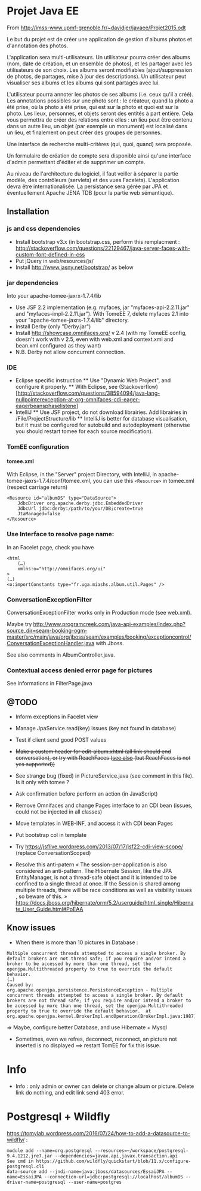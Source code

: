 # Projet Java EE

From http://imss-www.upmf-grenoble.fr/~davidjer/javaee/Projet2015.odt

Le but du projet est de créer une application de gestion d'albums photos et d'annotation des photos.

L'application sera multi-utilisateurs. Un utilisateur pourra créer des albums (nom, date de création, et un ensemble de photos), et les partager avec les utilisateurs de son choix. Les albums seront modifiables (ajout/suppression de photos, de partages, mise à jour des descriptions). Un utilisateur peut visualiser ses albums et les albums qui sont partagés avec lui.

L'utilisateur pourra annoter les photos de ses albums (i.e. ceux qu'il a créé). Les annotations possibles sur une photo sont : le créateur, quand la photo a été prise, où la photo a été prise, qui est sur la photo et quoi est sur la photo. Les lieux, personnes, et objets seront des entités à part entière. Cela vous permettra de créer des relations entre elles : un lieu peut être contenu dans un autre lieu, un objet (par exemple un monument) est localisé dans un lieu, et finalement on peut créer des groupes de personnes.

Une interface de recherche multi-critères (qui, quoi, quand) sera proposée.

Un formulaire de création de compte sera disponible ainsi qu'une interface d'admin permettant d'éditer et de supprimer un compte.

Au niveau de l'architecture du logiciel, il faut veiller à séparer la partie modèle, des contrôleurs (servlets) et des vues Facelets). L'application devra être internationalisée. La persistance sera gérée par JPA et éventuellement Apache JENA TDB (pour la partie web sémantique).


## Installation

### js and css dependencies
* Install bootstrap v3.x (in bootstrap.css, perform this remplacment :
        http://stackoverflow.com/questions/22129467/java-server-faces-with-custom-font-defined-in-css
* Put jQuery in web/resources/js/
* Install http://www.jasny.net/bootstrap/ as below

### jar dependencies
Into your apache-tomee-jaxrx-1.7.4/lib
* Use JSF 2.2 implementation (e.g. myfaces, jar "myfaces-api-2.2.11.jar" and "myfaces-impl-2.2.11.jar"). With TomeEE 7, delete myfaces 2.1 into your "apache-tomee-jaxrs-1.7.4/lib" directory.
* Install Derby (only "Derby.jar")
* Install http://showcase.omnifaces.org/ v 2.4 (with my TomeEE config, doesn't work with v 2.5, even with web.xml and context.xml and bean.xml configured as they want)
* N.B. Derby not allow concurrent connection.

### IDE
* Eclipse specific instruction
** Use "Dynamic Web Project", and configure it properly.
** With Eclipse, see (Stackoverflow)[http://stackoverflow.com/questions/38594094/java-lang-nullpointerexception-at-org-omnifaces-cdi-eager-eagerbeansphaselistene]
* IntelliJ
** Use JSF project, do not download librairies. Add librairies in /File/ProjectStructure/lib
** IntelliJ is better for database visualisation, but it must be configured for autobuild and autodeployment (otherwise you should restart tomee for each source modification).


### TomEE configuration
#### tomee.xml
With Eclipse, in the "Server" project Directory, with IntelliJ, in apache-tomee-jaxrs-1.7.4/conf/tomee.xml, you can use this `<Resource>` in tomee.xml (respect carriage return)
```
<Resource id="albumDS" type="DataSource">
    JdbcDriver org.apache.derby.jdbc.EmbeddedDriver
    JdbcUrl jdbc:derby:/path/to/your/DB;create=true
    JtaManaged=false
</Resource>
```

### Use Interface to resolve page name:

In an Facelet page, check you have
```
<html
    (…)
    xmlns:o="http://omnifaces.org/ui"
>
(…)
<o:importConstants type="fr.uga.miashs.album.util.Pages" />
```

### ConversationExceptionFilter

ConversationExceptionFilter works only in Production mode (see web.xml).

Maybe try http://www.programcreek.com/java-api-examples/index.php?source_dir=seam-booking-ogm-master/src/main/java/org/jboss/seam/examples/booking/exceptioncontrol/ConversationExceptionHandler.java with Jboss.

See also comments in AlbumController.java.

### Contextual access denied error page for pictures

See informations in FilterPage.java

## @TODO
* Inform exceptions in Facelet view
* Manage JpaService.read(key) issues (key not found in database)
* Test if client send good POST values
* ~~Make a custom header for edit-album.xhtml (all link should end conversation), or try with ReachFaces ([see also](http://stackoverflow.com/questions/9983904/is-there-a-way-to-call-a-method-upon-leaving-a-page-with-jsf-or-primefaces) (but ReachFaces is not yes supported))~~

* See strange bug (fixed) in PictureService.java (see comment in this file). Is it only with tomee ?
* Ask confirmation before perform an action (in JavaScript)
* Remove Omnifaces and change Pages interface to an CDI bean (issues, could not
        be injected in all classes)
* Move templates in WEB-INF, and access it with CDI bean Pages
* Put bootstrap col in template
* Try https://jsflive.wordpress.com/2013/07/17/jsf22-cdi-view-scope/ (replace ConversationScoped)
* Resolve this anti-patern « The session-per-application is also considered an anti-pattern. The Hibernate Session, like the JPA EntityManager, is not a thread-safe object and it is intended to be confined to a single thread at once. If the Session is shared among multiple threads, there will be race conditions as well as visibility issues , so beware of this. » https://docs.jboss.org/hibernate/orm/5.2/userguide/html_single/Hibernate_User_Guide.html#PoEAA

## Know issues
* When there is more than 10 pictures in Database :
```
Multiple concurrent threads attempted to access a single broker. By default brokers are not thread safe; if you require and/or intend a broker to be accessed by more than one thread, set the openjpa.Multithreaded property to true to override the default behavior.
(…)
Caused by:
org.apache.openjpa.persistence.PersistenceException - Multiple concurrent threads attempted to access a single broker. By default brokers are not thread safe; if you require and/or intend a broker to be accessed by more than one thread, set the openjpa.Multithreaded property to true to override the default behavior.  at org.apache.openjpa.kernel.BrokerImpl.endOperation(BrokerImpl.java:1987)
```
=> Maybe, configure better Database, and use Hibernate + Mysql
* Sometimes, even we refres, deconnect, reconnect, an picture not inserted is no displayed
==> restart TomEE for fix this issue.

# Info
* Info : only admin or owner can delete or change album or picture. Delete link do nothing, and edit link send 403 error.

# Postgresql + Wildfly

https://tomylab.wordpress.com/2016/07/24/how-to-add-a-datasource-to-wildfly/ :
```
module add --name=org.postgresql --resources=~/workspace/postgresql-9.4.1212.jre7.jar --dependencies=javax.api,javax.transaction.api
See cmd in https://github.com/wildfly/quickstart/blob/11.x/configure-postgresql.cli
data-source add --jndi-name=java:jboss/datasources/EssaiJPA --name=EssaiJPA --connection-url=jdbc:postgresql://localhost/albumDS --driver-name=postgresql --user-name=postgres
```

<!-- vim: sw=4 ts=4 et:
-->
